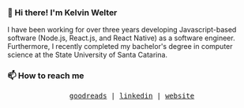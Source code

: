 ### 👋 Hi there! I'm Kelvin Welter
I have been working for over three years developing Javascript-based software (Node.js, React.js, and React Native) as a software engineer. Furthermore, I recently completed my bachelor's degree in computer science at the State University of Santa Catarina.

### 📫 How to reach me
<p align="center">
  <samp>
    <a href="https://www.goodreads.com/kelvinwelter">goodreads</a> |
    <a href="https://linkedin.com/in/kelvinwelter">linkedin</a> |
    <a href="https://kelvinwelter.com">website</a>
  </samp>
</p>
